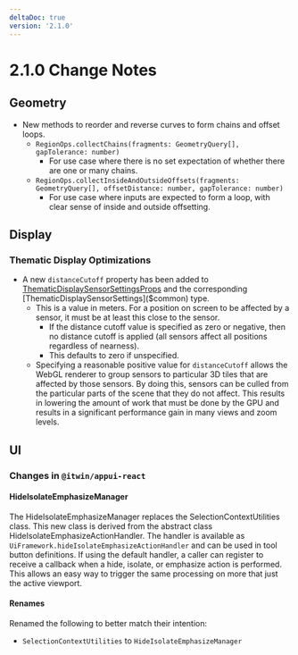 ```yaml
---
deltaDoc: true
version: '2.1.0'
---
```

# 2.1.0 Change Notes

## Geometry

- New methods to reorder and reverse curves to form chains and offset loops.
  - `RegionOps.collectChains(fragments: GeometryQuery[], gapTolerance: number)`
    - For use case where there is no set expectation of whether there are one or many chains.
  - `RegionOps.collectInsideAndOutsideOffsets(fragments: GeometryQuery[], offsetDistance: number, gapTolerance: number)`
    - For use case where inputs are expected to form a loop, with clear sense of inside and outside offsetting.

## Display

### Thematic Display Optimizations

- A new `distanceCutoff` property has been added to [ThematicDisplaySensorSettingsProps]($common) and the corresponding [ThematicDisplaySensorSettings]($common) type.
  - This is a value in meters. For a position on screen to be affected by a sensor, it must be at least this close to the sensor.
    - If the distance cutoff value is specified as zero or negative, then no distance cutoff is applied (all sensors affect all positions regardless of nearness).
    - This defaults to zero if unspecified.
  - Specifying a reasonable positive value for `distanceCutoff` allows the WebGL renderer to group sensors to particular 3D tiles that are affected by those sensors. By doing this, sensors can be culled from the particular parts of the scene that they do not affect. This results in lowering the amount of work that must be done by the GPU and results in a significant performance gain in many views and zoom levels.

## UI

### Changes in `@itwin/appui-react`

#### HideIsolateEmphasizeManager

The HideIsolateEmphasizeManager replaces the SelectionContextUtilities class. This new class is derived from the abstract class HideIsolateEmphasizeActionHandler.  The handler is available as `UiFramework.hideIsolateEmphasizeActionHandler` and can be used in tool button definitions. If using the default handler, a caller can register to receive a callback when a hide, isolate, or emphasize action is performed.
This allows an easy way to trigger the same processing on more that just the active viewport.

#### Renames

Renamed the following to better match their intention:

- `SelectionContextUtilities` to `HideIsolateEmphasizeManager`

